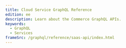 ```yaml
---
title: Cloud Service GraphQL Reference
edition: ee
description: Learn about the Commerce GraphQL APIs.
keywords:
  - GraphQL
  - Services
frameSrc: /graphql/reference/saas-api/index.html
---
```

